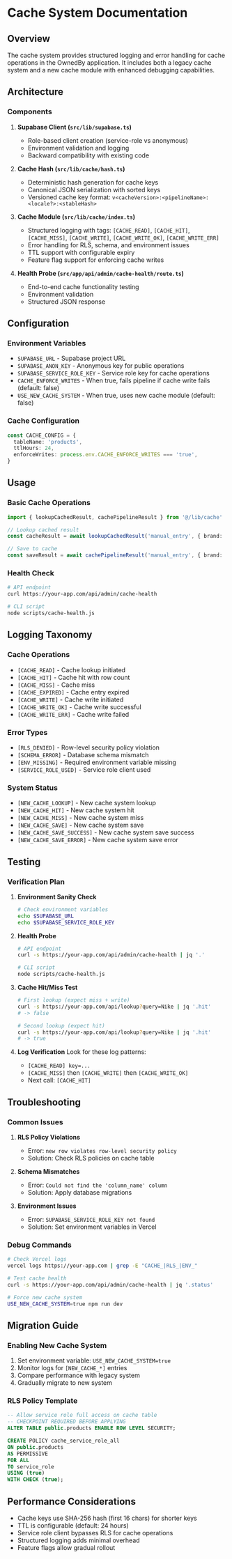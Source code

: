 # Cache System Documentation

## Overview

The cache system provides structured logging and error handling for cache operations in the OwnedBy application. It includes both a legacy cache system and a new cache module with enhanced debugging capabilities.

## Architecture

### Components

1. **Supabase Client (`src/lib/supabase.ts`)**
   - Role-based client creation (service-role vs anonymous)
   - Environment validation and logging
   - Backward compatibility with existing code

2. **Cache Hash (`src/lib/cache/hash.ts`)**
   - Deterministic hash generation for cache keys
   - Canonical JSON serialization with sorted keys
   - Versioned cache key format: `v<cacheVersion>:<pipelineName>:<locale?>:<stableHash>`

3. **Cache Module (`src/lib/cache/index.ts`)**
   - Structured logging with tags: `[CACHE_READ]`, `[CACHE_HIT]`, `[CACHE_MISS]`, `[CACHE_WRITE]`, `[CACHE_WRITE_OK]`, `[CACHE_WRITE_ERR]`
   - Error handling for RLS, schema, and environment issues
   - TTL support with configurable expiry
   - Feature flag support for enforcing cache writes

4. **Health Probe (`src/app/api/admin/cache-health/route.ts`)**
   - End-to-end cache functionality testing
   - Environment validation
   - Structured JSON response

## Configuration

### Environment Variables

- `SUPABASE_URL` - Supabase project URL
- `SUPABASE_ANON_KEY` - Anonymous key for public operations
- `SUPABASE_SERVICE_ROLE_KEY` - Service role key for cache operations
- `CACHE_ENFORCE_WRITES` - When true, fails pipeline if cache write fails (default: false)
- `USE_NEW_CACHE_SYSTEM` - When true, uses new cache module (default: false)

### Cache Configuration

```typescript
const CACHE_CONFIG = {
  tableName: 'products',
  ttlHours: 24,
  enforceWrites: process.env.CACHE_ENFORCE_WRITES === 'true',
}
```

## Usage

### Basic Cache Operations

```typescript
import { lookupCachedResult, cachePipelineResult } from '@/lib/cache'

// Lookup cached result
const cacheResult = await lookupCachedResult('manual_entry', { brand: 'Nike' })

// Save to cache
const saveResult = await cachePipelineResult('manual_entry', { brand: 'Nike' }, result)
```

### Health Check

```bash
# API endpoint
curl https://your-app.com/api/admin/cache-health

# CLI script
node scripts/cache-health.js
```

## Logging Taxonomy

### Cache Operations
- `[CACHE_READ]` - Cache lookup initiated
- `[CACHE_HIT]` - Cache hit with row count
- `[CACHE_MISS]` - Cache miss
- `[CACHE_EXPIRED]` - Cache entry expired
- `[CACHE_WRITE]` - Cache write initiated
- `[CACHE_WRITE_OK]` - Cache write successful
- `[CACHE_WRITE_ERR]` - Cache write failed

### Error Types
- `[RLS_DENIED]` - Row-level security policy violation
- `[SCHEMA_ERROR]` - Database schema mismatch
- `[ENV_MISSING]` - Required environment variable missing
- `[SERVICE_ROLE_USED]` - Service role client used

### System Status
- `[NEW_CACHE_LOOKUP]` - New cache system lookup
- `[NEW_CACHE_HIT]` - New cache system hit
- `[NEW_CACHE_MISS]` - New cache system miss
- `[NEW_CACHE_SAVE]` - New cache system save
- `[NEW_CACHE_SAVE_SUCCESS]` - New cache system save success
- `[NEW_CACHE_SAVE_ERROR]` - New cache system save error

## Testing

### Verification Plan

1. **Environment Sanity Check**
   ```bash
   # Check environment variables
   echo $SUPABASE_URL
   echo $SUPABASE_SERVICE_ROLE_KEY
   ```

2. **Health Probe**
   ```bash
   # API endpoint
   curl -s https://your-app.com/api/admin/cache-health | jq '.'
   
   # CLI script
   node scripts/cache-health.js
   ```

3. **Cache Hit/Miss Test**
   ```bash
   # First lookup (expect miss + write)
   curl -s https://your-app.com/api/lookup?query=Nike | jq '.hit'
   # -> false
   
   # Second lookup (expect hit)
   curl -s https://your-app.com/api/lookup?query=Nike | jq '.hit'
   # -> true
   ```

4. **Log Verification**
   Look for these log patterns:
   - `[CACHE_READ] key=...`
   - `[CACHE_MISS]` then `[CACHE_WRITE]` then `[CACHE_WRITE_OK]`
   - Next call: `[CACHE_HIT]`

## Troubleshooting

### Common Issues

1. **RLS Policy Violations**
   - Error: `new row violates row-level security policy`
   - Solution: Check RLS policies on cache table

2. **Schema Mismatches**
   - Error: `Could not find the 'column_name' column`
   - Solution: Apply database migrations

3. **Environment Issues**
   - Error: `SUPABASE_SERVICE_ROLE_KEY not found`
   - Solution: Set environment variables in Vercel

### Debug Commands

```bash
# Check Vercel logs
vercel logs https://your-app.com | grep -E "CACHE_|RLS_|ENV_"

# Test cache health
curl -s https://your-app.com/api/admin/cache-health | jq '.status'

# Force new cache system
USE_NEW_CACHE_SYSTEM=true npm run dev
```

## Migration Guide

### Enabling New Cache System

1. Set environment variable: `USE_NEW_CACHE_SYSTEM=true`
2. Monitor logs for `[NEW_CACHE_*]` entries
3. Compare performance with legacy system
4. Gradually migrate to new system

### RLS Policy Template

```sql
-- Allow service role full access on cache table
-- CHECKPOINT REQUIRED BEFORE APPLYING
ALTER TABLE public.products ENABLE ROW LEVEL SECURITY;

CREATE POLICY cache_service_role_all
ON public.products
AS PERMISSIVE
FOR ALL
TO service_role
USING (true)
WITH CHECK (true);
```

## Performance Considerations

- Cache keys use SHA-256 hash (first 16 chars) for shorter keys
- TTL is configurable (default: 24 hours)
- Service role client bypasses RLS for cache operations
- Structured logging adds minimal overhead
- Feature flags allow gradual rollout
